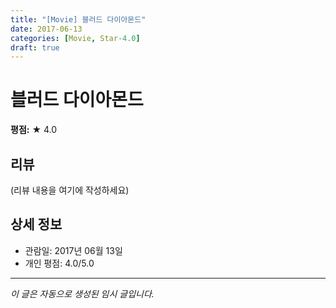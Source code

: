 ```yaml
---
title: "[Movie] 블러드 다이아몬드"
date: 2017-06-13
categories: [Movie, Star-4.0]
draft: true
---
```


# 블러드 다이아몬드

**평점:** ★ 4.0

## 리뷰

(리뷰 내용을 여기에 작성하세요)

## 상세 정보

- 관람일: 2017년 06월 13일
- 개인 평점: 4.0/5.0

---

*이 글은 자동으로 생성된 임시 글입니다.*
